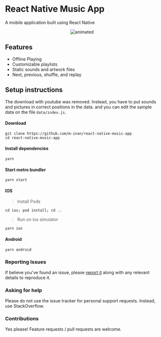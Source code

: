 # React Native Music App

A mobile application built using React Native

<p align="center">
  <img src="https://media.giphy.com/media/KIrKyFGWMhRjrsBpFE/source.gif" alt="animated" />
</p>

## Features

- Offline Playing
- Customizable playlists
- Static sounds and artwork files
- Next, previous, shuffle, and replay

## Setup instructions
The download with youtube was removed. Instead, you have to put sounds and pictures in correct positions in the data. and you can edit the sample data on the file `data/index.js`.

#### Download
```console
git clone https://github.com/m-inan/react-native-music-app
cd react-native-music-app
```

#### Install dependencies
```console
yarn
```

#### Start metro bundler
```console
yarn start
```

#### IOS
> Install Pods
```console
cd ios; pod install; cd ..
```
> Run on ios simulator
```console
yarn ios
```

#### Android
```console
yarn android
```

### Reporting Issues
If believe you've found an issue, please [report it](https://github.com/m-inan/react-native-music-app/issues) along with any relevant details to reproduce it.

### Asking for help 
Please do not use the issue tracker for personal support requests. Instead, use StackOverflow.

### Contributions 
Yes please! Feature requests / pull requests are welcome.

